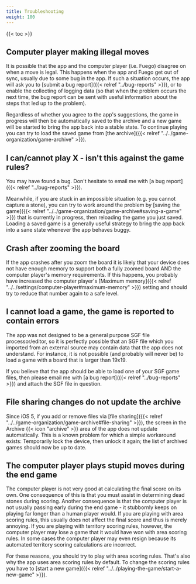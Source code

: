 ```yaml
---
title: Troubleshooting
weight: 100
---
```


{{< toc >}}

## Computer player making illegal moves

It is possible that the app and the computer player (i.e. Fuego) disagree on when a move is legal. This happens when the app and Fuego get out of sync, usually due to some bug in the app. If such a situation occurs, the app will ask you to [submit a bug report]({{< relref "../bug-reports" >}}), or to enable the collecting of logging data (so that when the problem occurs the next time, the bug report can be sent with useful information about the steps that led up to the problem).

Regardless of whether you agree to the app's suggestions, the game in progress will then be automatically saved to the archive and a new game will be started to bring the app back into a stable state. To continue playing you can try to load the saved game from [the archive]({{< relref "../../game-organization/game-archive" >}}).
 
## I can/cannot play X - isn't this against the game rules?

You may have found a bug. Don't hesitate to email me with [a bug report]({{< relref "../bug-reports" >}}).

Meanwhile, if you are stuck in an impossible situation (e.g. you cannot capture a stone), you can try to work around the problem by [saving the game]({{< relref "../../game-organization/game-archive#saving-a-game" >}}) that is currently in progress, then reloading the game you just saved. Loading a saved game is a generally useful strategy to bring the app back into a sane state whenever the app behaves buggy.

## Crash after zooming the board

If the app crashes after you zoom the board it is likely that your device does not have enough memory to support both a fully zoomed board AND the computer player's memory requirements. If this happens, you probably have increased the computer player's [Maximum memory]({{< relref "../../settings/computer-player#maximum-memory" >}}) setting and should try to reduce that number again to a safe level.

## I cannot load a game, the game is reported to contain errors

The app was not designed to be a general purpose SGF file processor/editor, so it is perfectly possible that an SGF file which you imported from an external source may contain data that the app does not understand. For instance, it is not possible (and probably will never be) to load a game with a board that is larger than 19x19.

If you believe that the app should be able to load one of your SGF game files, then please email me with [a bug report]({{< relref "../bug-reports" >}}) and attach the SGF file in question.

## File sharing changes do not update the archive

Since iOS 5, if you add or remove files via [file sharing]({{< relref "../../game-organization/game-archive#file-sharing" >}}), the screen in the Archive {{< icon "archive" >}} area of the app does not update automatically. This is a known problem for which a simple workaround exists: Temporarily lock the device, then unlock it again; the list of archived games should now be up to date.

## The computer player plays stupid moves during the end game

The computer player is not very good at calculating the final score on its own. One consequence of this is that you must assist in determining dead stones during scoring. Another consequence is that the computer player is not usually passing early during the end game - it stubbornly keeps on playing far longer than a human player would. If you are playing with area scoring rules, this usually does not affect the final score and thus is merely annoying. If you are playing with territory scoring rules, however, the computer player may lose a game that it would have won with area scoring rules. In some cases the computer player may even resign because its automated territory scoring calculations are incorrect.

For these reasons, you should try to play with area scoring rules. That's also why the app uses area scoring rules by default. To change the scoring rules you have to [start a new game]({{< relref "../../playing-the-game/start-a-new-game" >}}).
